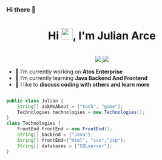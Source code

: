 ### Hi there 👋
<h1 align="center">Hi <img src="https://raw.githubusercontent.com/iampavangandhi/iampavangandhi/master/gifs/Hi.gif" width="30px">, I'm Julian Arce</h1>
 <p align="center"><br/>

<a href="https://www.linkedin.com/in/julianf-f/">
    <img src="https://img.shields.io/badge/linkedin-julianf-blue">
  </a>

  <a href="https://www.instagram.com/julian_arce_/">
    <img src="https://img.shields.io/badge/instagram-julian_arce_-red">
  </a>
</p>

- 🔭 I’m currently working on <b>Atos Enterprise</b></b>
- 🌱 I’m currently learning <b>Java Backend And Frontend</b></b>
- 👯 I like to <b>discuss coding with others and learn more</b>



```java

public class Julian {
    String[] askMeAbout = {"tech", "game"};
    Technologies technologies = new Technologies();
}
class Technologies {
    FrontEnd frontEnd = new FrontEnd();
    String[] backEnd = {"Java"};
    String[] frontEnd={"Html", "css","jsp"};
    String[] databases = {"SQLserver"};
}
```
